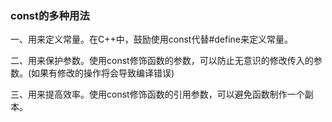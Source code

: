 













### const的多种用法



一、用来定义常量。在C++中，鼓励使用const代替#define来定义常量。

二、用来保护参数。使用const修饰函数的参数，可以防止无意识的修改传入的参数。(如果有修改的操作将会导致编译错误)

三、用来提高效率。使用const修饰函数的引用参数，可以避免函数制作一个副本。